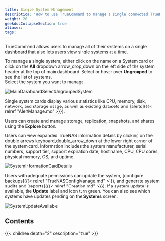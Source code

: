 ```yaml
---
title: Single System Management
description: "How to use TrueCommand to manage a single connected TrueNAS system."
weight: 20
geekdocCollapseSection: true
aliases:
tags:
---
```



TrueCommand allows users to manage all of their systems on a single dashboard that also lets users view single systems at a time. 

To manage a single system, either click on the name on a System card or click on the **All** dropdown <span class="material-icons">arrow_drop_down</span> on the left side of the system header at the top of main dashboard. Select or hover over **Ungrouped** to see the list of systems.  
Select the system you want to manage.

![MainDashboardSelectUngroupedSystem](/images/TrueCommand/2.3.2/MainDashboardSelectUngroupedSystem.png "Selecting a System")

Single system cards display various statistics like CPU, memory, disk, network, and storage usage, as well as existing datasets and [alerts]({{< relref "AlertManage.md" >}}).

Users can create and manage storage, replication, snapshots, and shares using the **Explore** button. 

Users can view expanded TrueNAS information details by clicking on the double arrows <span class="material-icons">keyboard_double_arrow_down</span> at the lower right corner of the system card. 
Information includes the system manufacturer, serial numbers, support tier, support expiration date, host name, CPU, CPU cores, physical memory, OS, and uptime.

![SystemInformationCardDetails](/images/TrueCommand/2.3.2/SystemInformationCardDetails.png "Single System Hardware Details")

Users with adequate permissions can update the system, [configure backups]({{< relref "TrueNASConfigManage.md" >}}), and generate system audits and [reports]({{< relref "Creation.md" >}}). If a system update is available, the **Update** label and icon turn green. You can also see which systems have updates pending on the **Systems** screen.

![SystemUpdateAvailable](/images/TrueCommand/2.3.2/SystemUpdateAvailable.png "Single System Dashboard")

## Contents

{{< children depth="2" description="true" >}}
